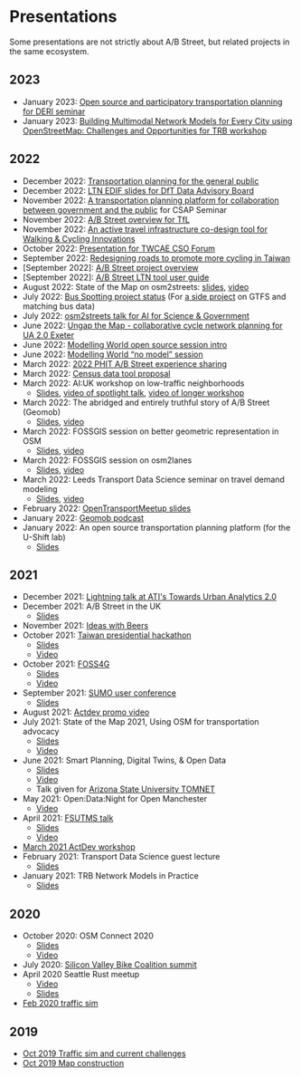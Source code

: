 # Presentations

Some presentations are not strictly about A/B Street, but related projects in
the same ecosystem.

## 2023

- January 2023:
  [Open source and participatory transportation planning for DERI seminar](https://docs.google.com/presentation/d/18C0Vl5652yBZZnsNafSBwwP9AbxED2iEgWoiZx8kZ5Y/edit?usp=sharing)
- January 2023:
[Building Multimodal Network Models for Every City using OpenStreetMap: Challenges and Opportunities for TRB workshop](https://docs.google.com/presentation/d/1Ubdd8G5s0NBXP5l2OETDajUza6Sqt01YXYnJzBdbM08/edit?usp=sharing)
<!-- ATE overview -->

## 2022

- December 2022:
  [Transportation planning for the general public](https://docs.google.com/presentation/d/1N0_YSkAL6nbjP3KXsZG3SFpgXl7EQzpssV-MwGhVvpc/edit?usp=sharing)
- December 2022:
  [LTN EDIF slides for DfT Data Advisory Board](https://docs.google.com/presentation/d/1Ij2l31AzSrQf-rjgetXQhK-SPJ4YK-KydzHu2dV_AKA/edit?usp=sharing)
- November 2022:
  [A transportation planning platform for collaboration between government and the public](https://docs.google.com/presentation/d/117tp5p_tSOPxVTBtK7pn1XKNjQnEUaaDQZfb3NI7tkI/edit?usp=sharing)
  for CSAP Seminar
- November 2022:
  [A/B Street overview for TfL](https://docs.google.com/presentation/d/1Ai9JMOFafjQACNL04Uq0IAdPfBIHZBYiQWX0jjrZxwU/edit?usp=sharing)
- November 2022:
  [An active travel infrastructure co-design tool for Walking & Cycling Innovations](https://docs.google.com/presentation/d/1ZJr3zrsMKcImGL5cZL4RzVSiiDPmeu6BExFB4KtUMRA/edit?usp=sharing)
- October 2022:
  [Presentation for TWCAE CSO Forum](https://docs.google.com/presentation/d/1oi5z7nQQK0qwXTTptI-jfT3cr9dH7x8lluVlksSA8OU/edit?usp=sharing)
- September 2022:
  [Redesigning roads to promote more cycling in Taiwan](https://docs.google.com/presentation/d/1U1risgMhPWzMwfTFh2HgtSANphe2DXhNePZe6btwu0c/edit?usp=sharing)
- [September 2022]:
  [A/B Street project overview](https://docs.google.com/presentation/d/19YzQ59nEOBLmD7zpqUzlhJL6zNW_433jWIg-VGAQmX4/edit?usp=sharing)
- [September 2022]:
  [A/B Street LTN tool user guide](https://docs.google.com/presentation/d/1vU4xITmd9PMX4QJi0xP5ZJVpuWE9rpE3SvvYdq9_xb8/edit?usp=sharing)
- August 2022: State of the Map on osm2streets:
  [slides](https://dabreegster.github.io/talks/sotm_2022/slides.html),
  [video](https://www.youtube.com/watch?v=Te39lBuhPK8)
- July 2022:
  [Bus Spotting project status](https://docs.google.com/presentation/d/1CvjIrqPNcD3b3ojCm6Twp1cDvfYC0UqeH7Nsy2deyCM/edit?usp=sharing)
  (For [a side project](https://github.com/dabreegster/bus_spotting) on GTFS and
  matching bus data)
- July 2022:
  [osm2streets talk for AI for Science & Government](https://dabreegster.github.io/talks/asg_osm2streets/slides.html)
- June 2022:
  [Ungap the Map - collaborative cycle network planning for UA 2.0 Exeter](https://docs.google.com/presentation/d/1RCifM6_B6q_F3PjB7n2thREBUr7gW9D_Tj0vw_jRCN8/edit?usp=sharing)
- June 2022:
  [Modelling World open source session intro](https://docs.google.com/presentation/d/16bqoM5AyKixEG0MIW11235Jsu7LjQIeM1bvvJykhbZs/edit?usp=sharing)
- June 2022:
  [Modelling World “no model” session](https://docs.google.com/presentation/d/1NGqUL1XD1u-QR-D5SrxLRmgKpdf6GDQNuFp_J-RQ-uc/edit?usp=sharing)
- March 2022:
  [2022 PHIT A/B Street experience sharing](https://docs.google.com/presentation/d/14oB0tWOimt2JscesnrjPwZODRbYN7NrK5Y71qN2mb30/edit?usp=sharing)
- March 2022:
  [Census data tool proposal](https://dabreegster.github.io/talks/census_pitch/slides.html)
- March 2022: AI:UK workshop on low-traffic neighborhoods
  - [Slides](https://dabreegster.github.io/talks/aiuk_ltn/slides.html),
    [video of spotlight talk](https://youtu.be/P97F_7_A-Qg?t=64),
    [video of longer workshop](https://www.youtube.com/watch?v=5e1nroJHcBE)
- March 2022: The abridged and entirely truthful story of A/B Street (Geomob)
  - [Slides](https://docs.google.com/presentation/d/1rq0aegKmpt6uI-oieQW5BXQ-vqQji3S48m-pLJ8kGnI/edit?usp=sharing),
    [video](https://www.youtube.com/watch?v=4Tg3Fc2J3MI&t=1356s)
- March 2022: FOSSGIS session on better geometric representation in OSM
  - [Slides](https://dabreegster.github.io/talks/map_model_v2/slides.html),
    [video](https://files.fossgis.de/Konferenz/OSM-Event/highway_1120_Micromapping_OSM_data_model.intro.mp4)
- March 2022: FOSSGIS session on osm2lanes
  - [Slides](https://dabreegster.github.io/talks/osm2lanes/slides.html),
    [video](https://files.fossgis.de/Konferenz/OSM-Event/highway_1020_osm2lanes.intro.mp4)
- March 2022: Leeds Transport Data Science seminar on travel demand modeling
  - [Slides](https://dabreegster.github.io/talks/tds_seminar_synthpop/slides.html),
    [video](https://www.youtube.com/watch?v=vUJJJ_MD2CM)
- February 2022:
  [OpenTransportMeetup slides](https://docs.google.com/presentation/d/1hcaRL7guN4vnP7--Y5e92kC4GwXe7LyI1HdNSp3e9Tc/edit?usp=sharing)
- January 2022: [Geomob podcast](https://thegeomob.com/podcast/episode-113)
- January 2022: An open source transportation planning platform (for the U-Shift
  lab)
  - [Slides](https://docs.google.com/presentation/d/1kyh5dZxjZIrFf4N6rk48jMcdxXIpDraRv-A0MsEd_48/edit?usp=sharing)

## 2021

- December 2021:
  [Lightning talk at ATI's Towards Urban Analytics 2.0](https://www.youtube.com/watch?v=d-8u5ONfie4)
- December 2021: A/B Street in the UK
  - [Slides](https://docs.google.com/presentation/d/1D-f1qjc1f_2vTs12ilIIZjoNJlgO0t3sYFRc9D2OCSk/edit?usp=sharing)
- November 2021: [Ideas with Beers](https://youtu.be/S1h2EYSmNpo?t=2156)
- October 2021:
  [Taiwan presidential hackathon](https://presidential-hackathon.taiwan.gov.tw/en/international-track/)
  - [Slides](https://docs.google.com/presentation/d/1SOnd1D-Y96YZynFjHMPUe6boFZ9YNIBl0WWfwAZ2jGc/edit?usp=sharing)
  - [Video](https://youtu.be/x--ULeDbeOc)
- October 2021:
  [FOSS4G](https://callforpapers.2021.foss4g.org/foss4g2021/talk/CA8M8U/)
  - [Slides](https://docs.google.com/presentation/d/1EkQNWc0c-UKoz1hbefMoz4KIxgsIE5YJ_B-KnLQFglQ/edit?usp=sharing)
  - [Video](https://www.youtube.com/watch?v=CrEDggzKxt0)
- September 2021:
  [SUMO user conference](https://www.eclipse.org/sumo/conference/)
  - [Slides](https://docs.google.com/presentation/d/1_xaR0LQCkZVhcxIep1YgzWm18NVxhGwZVHh-tNfDpjY/edit?usp=sharing)
- August 2021: [Actdev promo video](https://www.youtube.com/watch?v=nNYroA16JEQ)
- July 2021: State of the Map 2021, Using OSM for transportation advocacy
  - [Slides](https://docs.google.com/presentation/d/1glV5DTq2M-XMHOwiNyAmQ6LeeyaKynOHRA-XoU02qYk/edit?usp=sharing)
  - [Video](https://www.youtube.com/watch?v=27uxMlF8th8)
- June 2021: Smart Planning, Digital Twins, & Open Data
  - [Slides](https://docs.google.com/presentation/d/1Tt6oentuh_q-WpIC8auX67HBocpTj7ywnKZN-x6Ny8w/edit?usp=sharing)
  - [Video](https://www.dropbox.com/s/ywsshog7vbdkf9x/TOMNETWebinar_060721.mp4?dl=0)
  - Talk given for
    [Arizona State University TOMNET](https://tomnet-utc.engineering.asu.edu/seminars/spring-2021-seminars/)
- May 2021: Open:Data:Night for Open Manchester
  - [Video](https://vimeo.com/557955717)
- April 2021:
  [FSUTMS talk](https://www.fsutmsonline.net/index.php?/user_groups/comments/southeast_florida_fsutms_users_group_meeting_april_16_2021)
  - [Slides](https://docs.google.com/presentation/d/1YpqE3NpQYZmSePbALMK5PWoP7jD3cah_X8Jtcy4gtpo/edit?usp=sharing)
  - [Video](https://www.fsutmsonline.net/images/uploads/southeastfloridafsutms/SEFL_FSUTMS_UG_04_16_2021.mp4)
- [March 2021 ActDev workshop](https://youtu.be/P12N51qI5Cs?t=1469)
- February 2021: Transport Data Science guest lecture
  - [Slides](https://docs.google.com/presentation/d/1wFgkbyVhsa93FxmDsWuMQ6nXPJbHiZDllQ59xGXcKyg/edit?usp=sharing)
- January 2021: TRB Network Models in Practice
  - [Slides](https://docs.google.com/presentation/d/1-yC_WsdHN5RjmEvdN1wpa8Pdy-BJIZGhyV_dPYbaxyI/edit?usp=sharing)

## 2020

- October 2020: OSM Connect 2020
  - [Slides](https://docs.google.com/presentation/d/1ZudGSXlbOL6xdVZXhAcKJvFaLEgeRkgFIX4pbVKSvLQ/edit?usp=sharing)
  - [Video](https://www.youtube.com/watch?v=JUN5GWfb4Qo)
- July 2020:
  [Silicon Valley Bike Coalition summit](https://bikesiliconvalley.org/2020/07/poster_dustin-carlino/)
- April 2020 Seattle Rust meetup
  - [Video](https://www.youtube.com/watch?v=chYd5I-5oyc)
  - [Slides](https://docs.google.com/presentation/d/1nUodhr42eppB2E2eMAnuTkMhIVuHnN7_6i6V6MA028c/edit?usp=sharing)
- [Feb 2020 traffic sim](https://docs.google.com/presentation/d/181so6bWkGsPzpc-mI72CQffthMKMVzFPAkYxIyzgfAs/edit?usp=sharing)

## 2019

- [Oct 2019 Traffic sim and current challenges](https://docs.google.com/presentation/d/1PJRFoXmJAyenkqHIwo48zxqu1LSH6pc7XKSzhyC1raw/edit?usp=sharing)
- [Oct 2019 Map construction](https://docs.google.com/presentation/d/1cF7qFtjAzkXL_r62CjxBvgQnLvuQ9I2WTE2iX_5tMCY/edit?usp=sharing)
